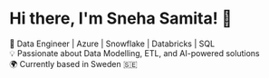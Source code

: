 # Hi there, I'm Sneha Samita! 👋  
🚀 Data Engineer | Azure | Snowflake | Databricks | SQL  
💡 Passionate about Data Modelling, ETL, and AI-powered solutions  
🌍 Currently based in Sweden 🇸🇪 
